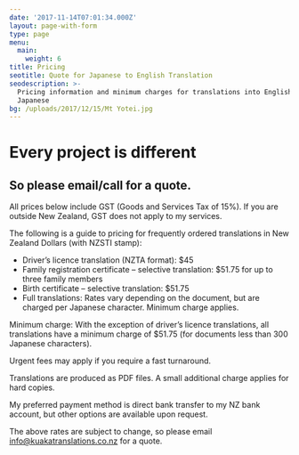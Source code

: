 ```yaml
---
date: '2017-11-14T07:01:34.000Z'
layout: page-with-form
type: page
menu:
  main:
    weight: 6
title: Pricing
seotitle: Quote for Japanese to English Translation
seodescription: >-
  Pricing information and minimum charges for translations into English from
  Japanese
bg: /uploads/2017/12/15/Mt Yotei.jpg
---
```


# Every project is different

## So please email/call for a quote.

All prices below include GST (Goods and Services Tax of 15%). If you are outside New Zealand, GST does not apply to my services.

The following is a guide to pricing for frequently ordered translations in New Zealand Dollars (with NZSTI stamp):

* Driver’s licence translation (NZTA format): $45
* Family registration certificate – selective translation: $51.75 for up to three family members
* Birth certificate – selective translation: $51.75
* Full translations: Rates vary depending on the document, but are charged per Japanese character. Minimum charge applies.

Minimum charge: With the exception of driver’s licence translations, all translations have a minimum charge of $51.75 (for documents less than 300 Japanese characters).

Urgent fees may apply if you require a fast turnaround.

Translations are produced as PDF files. A small additional charge applies for hard copies.

My preferred payment method is direct bank transfer to my NZ bank account, but other options are available upon request.

The above rates are subject to change, so please email [info@kuakatranslations.co.nz](mailto:info@kuakatranslations.co.nz) for a quote.
